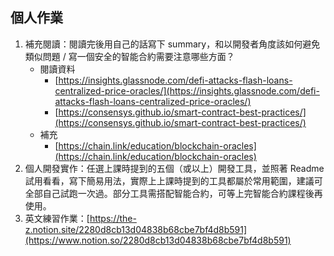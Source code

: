 ## 個人作業

1. 補充閱讀：閱讀完後用自己的話寫下 summary，和以開發者角度該如何避免類似問題 / 寫一個安全的智能合約需要注意哪些方面？
    - 閱讀資料
        - [https://insights.glassnode.com/defi-attacks-flash-loans-centralized-price-oracles/](https://insights.glassnode.com/defi-attacks-flash-loans-centralized-price-oracles/)
        - [https://consensys.github.io/smart-contract-best-practices/](https://consensys.github.io/smart-contract-best-practices/)
    - 補充
        - [https://chain.link/education/blockchain-oracles](https://chain.link/education/blockchain-oracles)
2. 個人開發實作：任選上課時提到的五個（或以上）開發工具，並照著 Readme 試用看看，寫下簡易用法，實際上上課時提到的工具都屬於常用範圍，建議可全部自己試跑一次過。部分工具需搭配智能合約，可等上完智能合約課程後再使用。
3. 英文練習作業：[https://the-z.notion.site/2280d8cb13d04838b68cbe7bf4d8b591](https://www.notion.so/2280d8cb13d04838b68cbe7bf4d8b591)
